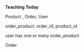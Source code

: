 **Teaching Today**

Product , Order, User

order_product: order_id, product_id

user has one or many order_product

Order: 